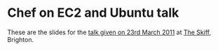 # Chef on EC2 and Ubuntu talk

These are the slides for the [talk given on 23rd March
2011](http://lanyrd.com/2011/brightonruby-march/scytg/) at
[The Skiff](http://theskiff.org/), Brighton.
